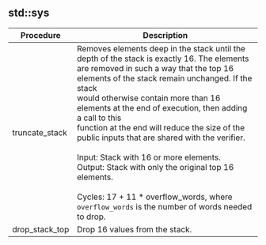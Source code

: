 
## std::sys
| Procedure | Description |
| ----------- | ------------- |
| truncate_stack | Removes elements deep in the stack until the depth of the stack is exactly 16. The elements<br />are removed in such a way that the top 16 elements of the stack remain unchanged. If the stack<br />would otherwise contain more than 16 elements at the end of execution, then adding a call to this<br />function at the end will reduce the size of the public inputs that are shared with the verifier.<br /><br />Input: Stack with 16 or more elements.<br />Output: Stack with only the original top 16 elements.<br /><br />Cycles: 17 + 11 * overflow_words, where `overflow_words` is the number of words needed to drop.<br /> |
| drop_stack_top | Drop 16 values from the stack.<br /> |
